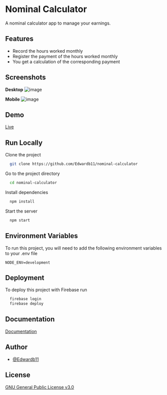 # Nominal Calculator

A nominal calculator app to manage your earnings.

## Features

- Record the hours worked monthly
- Register the payment of the hours worked monthly
- You get a calculation of the corresponding payment

## Screenshots
__Desktop__
![image](https://user-images.githubusercontent.com/37183622/174832028-85a08db3-6913-4309-a590-449db668eef1.png)


__Mobile__
![image](https://user-images.githubusercontent.com/37183622/174832366-bdd532f4-e01b-4efc-896a-e20a0c48f929.png)

## Demo

[Live](https://nominal-calculator.firebaseapp.com/auth/login)

## Run Locally

Clone the project

```bash
  git clone https://github.com/Edwardb11/nominal-calculator
```

Go to the project directory

```bash
  cd nominal-calculator
```

Install dependencies

```bash
  npm install
```

Start the server

```bash
  npm start
```

## Environment Variables

To run this project, you will need to add the following environment variables to your .env file

```env
NODE_ENV=development

```

## Deployment

To deploy this project with Firebase run

```bash
  firebase login
  firebase deploy
```

## Documentation

[Documentation](./docs/README.md)


## Author

- [@Edwardb11](https://www.github.com/Edwardb11)

## License

[GNU General Public License v3.0](https://github.com/Edwardb11/nominal-calculator/blob/main/license)
